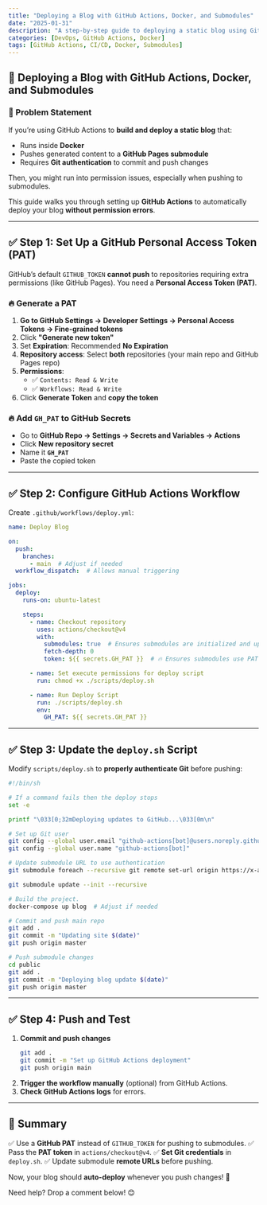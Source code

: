 ```yaml
---
title: "Deploying a Blog with GitHub Actions, Docker, and Submodules"
date: "2025-01-31"
description: "A step-by-step guide to deploying a static blog using GitHub Actions, Docker, and submodules."
categories: [DevOps, GitHub Actions, Docker]
tags: [GitHub Actions, CI/CD, Docker, Submodules]
---
```


## 🚀 Deploying a Blog with GitHub Actions, Docker, and Submodules

### 📌 Problem Statement
If you’re using GitHub Actions to **build and deploy a static blog** that:
- Runs inside **Docker**
- Pushes generated content to a **GitHub Pages submodule**
- Requires **Git authentication** to commit and push changes

Then, you might run into permission issues, especially when pushing to submodules.

This guide walks you through setting up **GitHub Actions** to automatically deploy your blog **without permission errors**.

---

## ✅ Step 1: Set Up a GitHub Personal Access Token (PAT)
GitHub’s default `GITHUB_TOKEN` **cannot push** to repositories requiring extra permissions (like GitHub Pages). You need a **Personal Access Token (PAT)**.

### 🔥 Generate a PAT
1. **Go to GitHub Settings → Developer Settings → Personal Access Tokens → Fine-grained tokens**
2. Click **"Generate new token"**
3. Set **Expiration**: Recommended **No Expiration**
4. **Repository access**: Select **both** repositories (your main repo and GitHub Pages repo)
5. **Permissions**:
   - ✅ `Contents: Read & Write`
   - ✅ `Workflows: Read & Write`
6. Click **Generate Token** and **copy the token**

### 🔥 Add `GH_PAT` to GitHub Secrets
- Go to **GitHub Repo → Settings → Secrets and Variables → Actions**
- Click **New repository secret**
- Name it **`GH_PAT`**
- Paste the copied token

---

## ✅ Step 2: Configure GitHub Actions Workflow
Create `.github/workflows/deploy.yml`:

```yaml
name: Deploy Blog

on:
  push:
    branches:
      - main  # Adjust if needed
  workflow_dispatch:  # Allows manual triggering

jobs:
  deploy:
    runs-on: ubuntu-latest

    steps:
      - name: Checkout repository
        uses: actions/checkout@v4
        with:
          submodules: true  # Ensures submodules are initialized and updated
          fetch-depth: 0
          token: ${{ secrets.GH_PAT }}  # 🔥 Ensures submodules use PAT

      - name: Set execute permissions for deploy script
        run: chmod +x ./scripts/deploy.sh

      - name: Run Deploy Script
        run: ./scripts/deploy.sh
        env:
          GH_PAT: ${{ secrets.GH_PAT }}
```

---

## ✅ Step 3: Update the `deploy.sh` Script
Modify `scripts/deploy.sh` to **properly authenticate Git** before pushing:

```sh
#!/bin/sh

# If a command fails then the deploy stops
set -e

printf "\033[0;32mDeploying updates to GitHub...\033[0m\n"

# Set up Git user
git config --global user.email "github-actions[bot]@users.noreply.github.com"
git config --global user.name "github-actions[bot]"

# Update submodule URL to use authentication
git submodule foreach --recursive git remote set-url origin https://x-access-token:${GH_PAT}@github.com/ovaar/ovaar.github.io.git

git submodule update --init --recursive

# Build the project.
docker-compose up blog  # Adjust if needed

# Commit and push main repo
git add .
git commit -m "Updating site $(date)"
git push origin master

# Push submodule changes
cd public
git add .
git commit -m "Deploying blog update $(date)"
git push origin master
```

---

## ✅ Step 4: Push and Test
1. **Commit and push changes**
   ```sh
   git add .
   git commit -m "Set up GitHub Actions deployment"
   git push origin main
   ```
2. **Trigger the workflow manually** (optional) from GitHub Actions.
3. **Check GitHub Actions logs** for errors.

---

## 🎯 Summary
✅ Use a **GitHub PAT** instead of `GITHUB_TOKEN` for pushing to submodules.
✅ Pass the **PAT token** in `actions/checkout@v4`.
✅ **Set Git credentials** in `deploy.sh`.
✅ Update submodule **remote URLs** before pushing.

Now, your blog should **auto-deploy** whenever you push changes! 🚀

Need help? Drop a comment below! 😊

